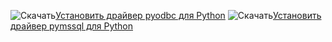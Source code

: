 ![Скачать](../ssms/media/download-icon.png)[Установить драйвер pyodbc для Python](../connect/python/pyodbc/step-1-configure-development-environment-for-pyodbc-python-development.md) ![Скачать](../ssms/media/download-icon.png)[Установить драйвер pymssql для Python](../connect/python/pymssql/step-1-configure-development-environment-for-pymssql-python-development.md) 